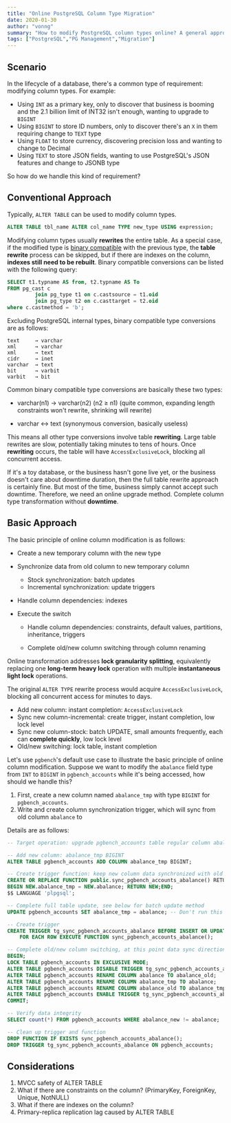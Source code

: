```yaml
---
title: "Online PostgreSQL Column Type Migration"
date: 2020-01-30
author: "vonng"
summary: "How to modify PostgreSQL column types online? A general approach"
tags: ["PostgreSQL","PG Management","Migration"]
---
```


## Scenario

In the lifecycle of a database, there's a common type of requirement: modifying column types. For example:

* Using `INT` as a primary key, only to discover that business is booming and the 2.1 billion limit of INT32 isn't enough, wanting to upgrade to `BIGINT`
* Using `BIGINT` to store ID numbers, only to discover there's an `X` in them requiring change to `TEXT` type
* Using `FLOAT` to store currency, discovering precision loss and wanting to change to Decimal
* Using `TEXT` to store JSON fields, wanting to use PostgreSQL's JSON features and change to JSONB type

So how do we handle this kind of requirement?

## Conventional Approach

Typically, `ALTER TABLE` can be used to modify column types.

```sql
ALTER TABLE tbl_name ALTER col_name TYPE new_type USING expression;
```

Modifying column types usually **rewrites** the entire table. As a special case, if the modified type is [binary compatible](https://www.postgresql.org/docs/13/sql-createcast.html) with the previous type, the **table rewrite** process can be skipped, but if there are indexes on the column, **indexes still need to be rebuilt**. Binary compatible conversions can be listed with the following query:

```sql
SELECT t1.typname AS from, t2.typname AS To
FROM pg_cast c
         join pg_type t1 on c.castsource = t1.oid
         join pg_type t2 on c.casttarget = t2.oid
where c.castmethod = 'b';
```

Excluding PostgreSQL internal types, binary compatible type conversions are as follows:

```
text     → varchar 
xml      → varchar 
xml      → text    
cidr     → inet    
varchar  → text    
bit      → varbit  
varbit   → bit     
```

Common binary compatible type conversions are basically these two types:

* varchar(n1) →  varchar(n2)  (n2 ≥ n1) (quite common, expanding length constraints won't rewrite, shrinking will rewrite)

* varchar ↔  text (synonymous conversion, basically useless)

This means all other type conversions involve table **rewriting**. Large table rewrites are slow, potentially taking minutes to tens of hours. Once **rewriting** occurs, the table will have `AccessExclusiveLock`, blocking all concurrent access.

If it's a toy database, or the business hasn't gone live yet, or the business doesn't care about downtime duration, then the full table rewrite approach is certainly fine. But most of the time, business simply cannot accept such downtime. Therefore, we need an online upgrade method. Complete column type transformation without **downtime**.

## Basic Approach

The basic principle of online column modification is as follows:

* Create a new temporary column with the new type

* Synchronize data from old column to new temporary column

  * Stock synchronization: batch updates
  * Incremental synchronization: update triggers

* Handle column dependencies: indexes

* Execute the switch

  * Handle column dependencies: constraints, default values, partitions, inheritance, triggers

  * Complete old/new column switching through column renaming

Online transformation addresses **lock granularity splitting**, equivalently replacing one **long-term heavy lock** operation with multiple **instantaneous light lock** operations.

The original `ALTER TYPE` rewrite process would acquire `AccessExclusiveLock`, blocking all concurrent access for minutes to days.

* Add new column: instant completion: `AccessExclusiveLock`
* Sync new column-incremental: create trigger, instant completion, low lock level
* Sync new column-stock: batch UPDATE, small amounts frequently, each can **complete quickly**, low lock level
* Old/new switching: lock table, instant completion

Let's use `pgbench`'s default use case to illustrate the basic principle of online column modification. Suppose we want to modify the `abalance` field type from `INT` to `BIGINT` in `pgbench_accounts` while it's being accessed, how should we handle this?

1. First, create a new column named `abalance_tmp` with type `BIGINT` for `pgbench_accounts`.
2. Write and create column synchronization trigger, which will sync from old column `abalance` to

Details are as follows:

```sql
-- Target operation: upgrade pgbench_accounts table regular column abalance type: INT -> BIGINT

-- Add new column: abalance_tmp BIGINT
ALTER TABLE pgbench_accounts ADD COLUMN abalance_tmp BIGINT;

-- Create trigger function: keep new column data synchronized with old column
CREATE OR REPLACE FUNCTION public.sync_pgbench_accounts_abalance() RETURNS TRIGGER AS $$
BEGIN NEW.abalance_tmp = NEW.abalance; RETURN NEW;END;
$$ LANGUAGE 'plpgsql';

-- Complete full table update, see below for batch update method
UPDATE pgbench_accounts SET abalance_tmp = abalance; -- Don't run this on large tables

-- Create trigger
CREATE TRIGGER tg_sync_pgbench_accounts_abalance BEFORE INSERT OR UPDATE ON pgbench_accounts
    FOR EACH ROW EXECUTE FUNCTION sync_pgbench_accounts_abalance();

-- Complete old/new column switching, at this point data sync direction changes - old column data stays in sync with new column
BEGIN;
LOCK TABLE pgbench_accounts IN EXCLUSIVE MODE;
ALTER TABLE pgbench_accounts DISABLE TRIGGER tg_sync_pgbench_accounts_abalance;
ALTER TABLE pgbench_accounts RENAME COLUMN abalance TO abalance_old;
ALTER TABLE pgbench_accounts RENAME COLUMN abalance_tmp TO abalance;
ALTER TABLE pgbench_accounts RENAME COLUMN abalance_old TO abalance_tmp;
ALTER TABLE pgbench_accounts ENABLE TRIGGER tg_sync_pgbench_accounts_abalance;
COMMIT;

-- Verify data integrity
SELECT count(*) FROM pgbench_accounts WHERE abalance_new != abalance;

-- Clean up trigger and function
DROP FUNCTION IF EXISTS sync_pgbench_accounts_abalance();
DROP TRIGGER tg_sync_pgbench_accounts_abalance ON pgbench_accounts;
```

## Considerations

1. MVCC safety of ALTER TABLE
2. What if there are constraints on the column? (PrimaryKey, ForeignKey, Unique, NotNULL)
3. What if there are indexes on the column?
4. Primary-replica replication lag caused by ALTER TABLE